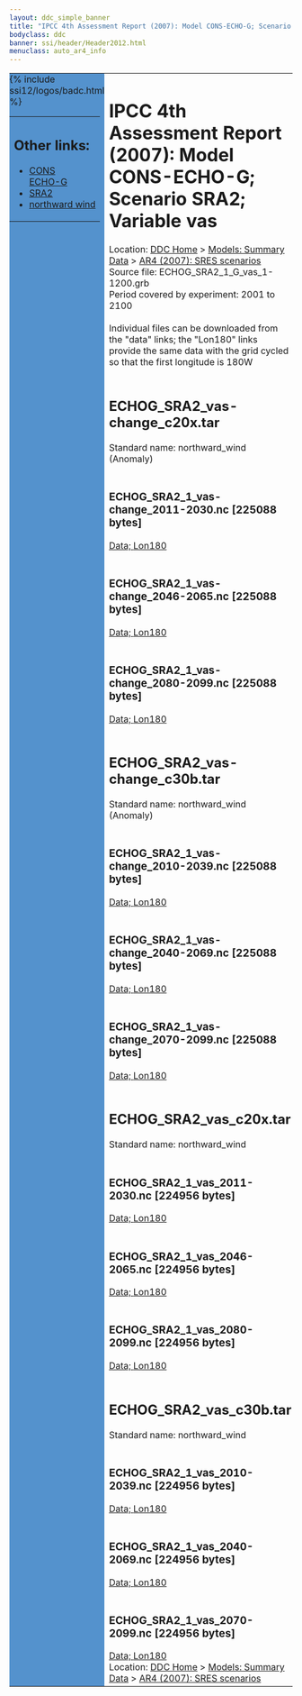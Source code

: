 ```yaml
---
layout: ddc_simple_banner
title: "IPCC 4th Assessment Report (2007): Model CONS-ECHO-G; Scenario SRA2; Variable vas"
bodyclass: ddc
banner: ssi/header/Header2012.html
menuclass: auto_ar4_info
---
```



<table width="100%" border="0" cellspacing="0" cellpadding="0" style="border-collapse: collapse;">
<tr style="margin:0;padding:0;border:0;">
<td style="margin:0;padding:0;border:0;height:1pt;width:150pt;background:#5492CD;" valign="top" >

<div id="lh-col2" class="auto_ar4_info">
<table class="menumain" bgcolor="#5492CD" cellspacing="0" width="100%" border="0">
<tr><td>
<h2> Other links:</h2>
<ul>
<li><a href="/auto/ar4/model-CONS-ECHO-G.html">CONS<br/>ECHO-G</a></li>
<li><a href="/auto/ar4/scenario-SRA2.html">SRA2</a></li>
<li><a href="/auto/ar4/var-northward_wind.html">northward wind</a></li>
</ul>
</td></tr>
{% include ssi12/logos/badc.html %}
</table>
</div>
</td>
<td><h1>IPCC 4th Assessment Report (2007): Model CONS-ECHO-G; Scenario SRA2; Variable vas</h1>

<!-- Breadcrumb1 -->
<div id="breadcrumb1" align="left">
Location: <a href="/index.html">DDC Home</a> > <a href="/sim/gcm_clim/">Models: Summary Data</a>
> <a href="/sim/gcm_clim/SRES_AR4/index.html">AR4 (2007): SRES scenarios</a>
</div>
<!-- End of Breadcrumb1 -->Source file: ECHOG_SRA2_1_G_vas_1-1200.grb
<br/>
Period covered by experiment: 2001 to 2100<br/>
<br/>Individual files can be downloaded from the "data" links; the "Lon180" links provide the same data
         with the grid cycled so that the first longitude is 180W<br/>
<br/><h2>ECHOG_SRA2_vas-change_c20x.tar</h2>
Standard name: northward_wind (Anomaly)<br>
<br/><h3>ECHOG_SRA2_1_vas-change_2011-2030.nc [225088 bytes]</h3>
<a href="/cgi-bin/downl/ar4_nc/vas/ECHOG_SRA2_1_vas-change_2011-2030.nc">Data; </a><a href="/cgi-bin/downl/ar4_nc/vas/ECHOG_SRA2_1_vas-change_2011-2030.cyto180.nc"> Lon180</a><br/>
<br/><h3>ECHOG_SRA2_1_vas-change_2046-2065.nc [225088 bytes]</h3>
<a href="/cgi-bin/downl/ar4_nc/vas/ECHOG_SRA2_1_vas-change_2046-2065.nc">Data; </a><a href="/cgi-bin/downl/ar4_nc/vas/ECHOG_SRA2_1_vas-change_2046-2065.cyto180.nc"> Lon180</a><br/>
<br/><h3>ECHOG_SRA2_1_vas-change_2080-2099.nc [225088 bytes]</h3>
<a href="/cgi-bin/downl/ar4_nc/vas/ECHOG_SRA2_1_vas-change_2080-2099.nc">Data; </a><a href="/cgi-bin/downl/ar4_nc/vas/ECHOG_SRA2_1_vas-change_2080-2099.cyto180.nc"> Lon180</a><br/>
<br/><h2>ECHOG_SRA2_vas-change_c30b.tar</h2>
Standard name: northward_wind (Anomaly)<br>
<br/><h3>ECHOG_SRA2_1_vas-change_2010-2039.nc [225088 bytes]</h3>
<a href="/cgi-bin/downl/ar4_nc/vas/ECHOG_SRA2_1_vas-change_2010-2039.nc">Data; </a><a href="/cgi-bin/downl/ar4_nc/vas/ECHOG_SRA2_1_vas-change_2010-2039.cyto180.nc"> Lon180</a><br/>
<br/><h3>ECHOG_SRA2_1_vas-change_2040-2069.nc [225088 bytes]</h3>
<a href="/cgi-bin/downl/ar4_nc/vas/ECHOG_SRA2_1_vas-change_2040-2069.nc">Data; </a><a href="/cgi-bin/downl/ar4_nc/vas/ECHOG_SRA2_1_vas-change_2040-2069.cyto180.nc"> Lon180</a><br/>
<br/><h3>ECHOG_SRA2_1_vas-change_2070-2099.nc [225088 bytes]</h3>
<a href="/cgi-bin/downl/ar4_nc/vas/ECHOG_SRA2_1_vas-change_2070-2099.nc">Data; </a><a href="/cgi-bin/downl/ar4_nc/vas/ECHOG_SRA2_1_vas-change_2070-2099.cyto180.nc"> Lon180</a><br/>
<br/><h2>ECHOG_SRA2_vas_c20x.tar</h2>
Standard name: northward_wind<br>
<br/><h3>ECHOG_SRA2_1_vas_2011-2030.nc [224956 bytes]</h3>
<a href="/cgi-bin/downl/ar4_nc/vas/ECHOG_SRA2_1_vas_2011-2030.nc">Data; </a><a href="/cgi-bin/downl/ar4_nc/vas/ECHOG_SRA2_1_vas_2011-2030.cyto180.nc"> Lon180</a><br/>
<br/><h3>ECHOG_SRA2_1_vas_2046-2065.nc [224956 bytes]</h3>
<a href="/cgi-bin/downl/ar4_nc/vas/ECHOG_SRA2_1_vas_2046-2065.nc">Data; </a><a href="/cgi-bin/downl/ar4_nc/vas/ECHOG_SRA2_1_vas_2046-2065.cyto180.nc"> Lon180</a><br/>
<br/><h3>ECHOG_SRA2_1_vas_2080-2099.nc [224956 bytes]</h3>
<a href="/cgi-bin/downl/ar4_nc/vas/ECHOG_SRA2_1_vas_2080-2099.nc">Data; </a><a href="/cgi-bin/downl/ar4_nc/vas/ECHOG_SRA2_1_vas_2080-2099.cyto180.nc"> Lon180</a><br/>
<br/><h2>ECHOG_SRA2_vas_c30b.tar</h2>
Standard name: northward_wind<br>
<br/><h3>ECHOG_SRA2_1_vas_2010-2039.nc [224956 bytes]</h3>
<a href="/cgi-bin/downl/ar4_nc/vas/ECHOG_SRA2_1_vas_2010-2039.nc">Data; </a><a href="/cgi-bin/downl/ar4_nc/vas/ECHOG_SRA2_1_vas_2010-2039.cyto180.nc"> Lon180</a><br/>
<br/><h3>ECHOG_SRA2_1_vas_2040-2069.nc [224956 bytes]</h3>
<a href="/cgi-bin/downl/ar4_nc/vas/ECHOG_SRA2_1_vas_2040-2069.nc">Data; </a><a href="/cgi-bin/downl/ar4_nc/vas/ECHOG_SRA2_1_vas_2040-2069.cyto180.nc"> Lon180</a><br/>
<br/><h3>ECHOG_SRA2_1_vas_2070-2099.nc [224956 bytes]</h3>
<a href="/cgi-bin/downl/ar4_nc/vas/ECHOG_SRA2_1_vas_2070-2099.nc">Data; </a><a href="/cgi-bin/downl/ar4_nc/vas/ECHOG_SRA2_1_vas_2070-2099.cyto180.nc"> Lon180</a><br/>
<!-- Breadcrumb2 -->
<div id="breadcrumb2" align="left">
Location: <a href="/index.html">DDC Home</a> > <a href="/sim/gcm_clim/">Models: Summary Data</a>
> <a href="/sim/gcm_clim/SRES_AR4/index.html">AR4 (2007): SRES scenarios</a>
</div>
<!-- End of Breadcrumb2 --></td></tr></table>
